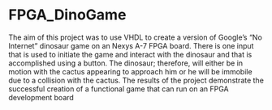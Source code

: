 # FPGA_DinoGame
The aim of this project was to use VHDL to create a version of Google’s “No Internet” dinosaur game on an Nexys A-7 FPGA board. There is one input that is used to initiate the game and interact with the dinosaur and that is accomplished using a button. The dinosaur; therefore, will either be in motion with the cactus appearing to approach him or he will be immobile due to a collision with the cactus. The results of the project demonstrate the successful creation of a functional game that can run on an FPGA development board
